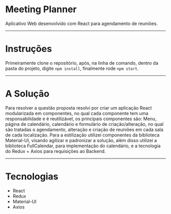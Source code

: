 # Meeting Planner

Aplicativo Web desenvolvido com React para agendamento de reuniões.

-------------------------------------------------------------------

# Instruções

Primeiramente clone o repositório, após, na linha de comando, dentro da pasta do projeto, digite ``npm install``, finalmente rode ``npm start``.

-------------------------------------------------------------------

# A Solução

Para resolver a questão proposta resolvi por criar um aplicação React modularizada em componentes, no qual cada componente tem uma responsabilidade e é reutilizável, os principais componentes são: Menu, página de calendário, calendário e formulário de criação/alteração, no qual são tratadas o agendamento, alteração e criação de reuniões em cada sala de cada localização. Para a estilização utilizei componentes da biblioteca Material-UI, visando agilizar e padronizar a solução, além disso utilizei a biblioteca FullCalendar, para implementação do calendário, e a tecnologia do Redux + Axios para requisições ao Backend.

------------------------------------------------------------------
# Tecnologias

- React
- Redux
- Material-UI
- Axios
